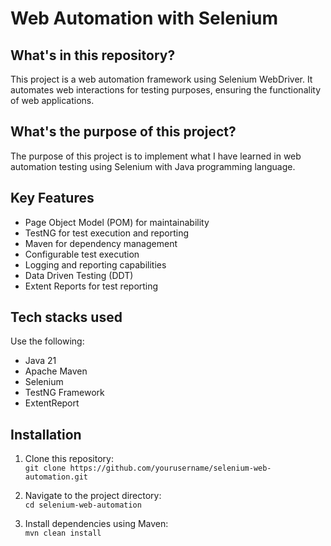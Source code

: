 # Web Automation with Selenium

## What's in this repository?
This project is a web automation framework using Selenium WebDriver. It automates web interactions for testing purposes, ensuring the functionality of web applications.

## What's the purpose of this project?
The purpose of this project is to implement what I have learned in web automation testing using Selenium with Java programming language.

## Key Features
- Page Object Model (POM) for maintainability
- TestNG for test execution and reporting
- Maven for dependency management
- Configurable test execution
- Logging and reporting capabilities
- Data Driven Testing (DDT)
- Extent Reports for test reporting

## Tech stacks used
Use the following:
- Java 21
- Apache Maven
- Selenium
- TestNG Framework
- ExtentReport

## Installation
1. Clone this repository:<br />
   `git clone https://github.com/yourusername/selenium-web-automation.git`

2. Navigate to the project directory:<br />
   `cd selenium-web-automation`

3. Install dependencies using Maven:<br />
   `mvn clean install`

